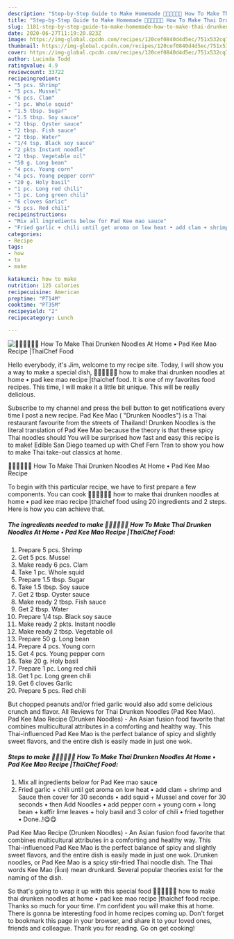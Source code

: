 ```yaml
---
description: "Step-by-Step Guide to Make Homemade 🧑🏽‍🍳🧑🏼‍🍳 How To Make Thai Drunken Noodles At Home • Pad Kee Mao Recipe |ThaiChef Food"
title: "Step-by-Step Guide to Make Homemade 🧑🏽‍🍳🧑🏼‍🍳 How To Make Thai Drunken Noodles At Home • Pad Kee Mao Recipe |ThaiChef Food"
slug: 1181-step-by-step-guide-to-make-homemade-how-to-make-thai-drunken-noodles-at-home-pad-kee-mao-recipe-thaichef-food
date: 2020-06-27T11:19:20.823Z
image: https://img-global.cpcdn.com/recipes/120cef0840d4d5ec/751x532cq70/🧑🏽🍳🧑🏼🍳-how-to-make-thai-drunken-noodles-at-home-•-pad-kee-mao-recipe-thaichef-food-recipe-main-photo.jpg
thumbnail: https://img-global.cpcdn.com/recipes/120cef0840d4d5ec/751x532cq70/🧑🏽🍳🧑🏼🍳-how-to-make-thai-drunken-noodles-at-home-•-pad-kee-mao-recipe-thaichef-food-recipe-main-photo.jpg
cover: https://img-global.cpcdn.com/recipes/120cef0840d4d5ec/751x532cq70/🧑🏽🍳🧑🏼🍳-how-to-make-thai-drunken-noodles-at-home-•-pad-kee-mao-recipe-thaichef-food-recipe-main-photo.jpg
author: Lucinda Todd
ratingvalue: 4.9
reviewcount: 33722
recipeingredient:
- "5 pcs. Shrimp"
- "5 pcs. Mussel"
- "6 pcs. Clam"
- "1 pc. Whole squid"
- "1.5 tbsp. Sugar"
- "1.5 tbsp. Soy sauce"
- "2 tbsp. Oyster sauce"
- "2 tbsp. Fish sauce"
- "2 tbsp. Water"
- "1/4 tsp. Black soy sauce"
- "2 pkts Instant noodle"
- "2 tbsp. Vegetable oil"
- "50 g. Long bean"
- "4 pcs. Young corn"
- "4 pcs. Young pepper corn"
- "20 g. Holy basil"
- "1 pc. Long red chili"
- "1 pc. Long green chili"
- "6 cloves Garlic"
- "5 pcs. Red chili"
recipeinstructions:
- "Mix all ingredients below for Pad Kee mao sauce"
- "Fried garlic + chili until get aroma on low heat • add clam + shrimp and Sauce then cover for 30 seconds • add squid + Mussel and cover for 30 seconds • then Add Noodles • add pepper corn + young corn + long bean + kaffir lime leaves + holy basil and 3 color of chili • fried together • Done..!😋😋"
categories:
- Recipe
tags:
- how
- to
- make

katakunci: how to make 
nutrition: 125 calories
recipecuisine: American
preptime: "PT14M"
cooktime: "PT35M"
recipeyield: "2"
recipecategory: Lunch

---
```



![🧑🏽‍🍳🧑🏼‍🍳 How To Make Thai Drunken Noodles At Home • Pad Kee Mao Recipe |ThaiChef Food](https://img-global.cpcdn.com/recipes/120cef0840d4d5ec/751x532cq70/🧑🏽🍳🧑🏼🍳-how-to-make-thai-drunken-noodles-at-home-•-pad-kee-mao-recipe-thaichef-food-recipe-main-photo.jpg)

Hello everybody, it's Jim, welcome to my recipe site. Today, I will show you a way to make a special dish, 🧑🏽‍🍳🧑🏼‍🍳 how to make thai drunken noodles at home • pad kee mao recipe |thaichef food. It is one of my favorites food recipes. This time, I will make it a little bit unique. This will be really delicious.

Subscribe to my channel and press the bell button to get notifications every time I post a new recipe. Pad Kee Mao ( &#34;Drunken Noodles&#34;) is a Thai restaurant favourite from the streets of Thailand! Drunken Noodles is the literal translation of Pad Kee Mao because the theory is that these spicy Thai noodles should You will be surprised how fast and easy this recipe is to make! Edible San Diego teamed up with Chef Fern Tran to show you how to make Thai take-out classics at home.

🧑🏽‍🍳🧑🏼‍🍳 How To Make Thai Drunken Noodles At Home • Pad Kee Mao Recipe 

To begin with this particular recipe, we have to first prepare a few components. You can cook 🧑🏽‍🍳🧑🏼‍🍳 how to make thai drunken noodles at home • pad kee mao recipe |thaichef food using 20 ingredients and 2 steps. Here is how you can achieve that.

<!--inarticleads1-->

##### The ingredients needed to make 🧑🏽‍🍳🧑🏼‍🍳 How To Make Thai Drunken Noodles At Home • Pad Kee Mao Recipe |ThaiChef Food:

1. Prepare 5 pcs. Shrimp
1. Get 5 pcs. Mussel
1. Make ready 6 pcs. Clam
1. Take 1 pc. Whole squid
1. Prepare 1.5 tbsp. Sugar
1. Take 1.5 tbsp. Soy sauce
1. Get 2 tbsp. Oyster sauce
1. Make ready 2 tbsp. Fish sauce
1. Get 2 tbsp. Water
1. Prepare 1/4 tsp. Black soy sauce
1. Make ready 2 pkts. Instant noodle
1. Make ready 2 tbsp. Vegetable oil
1. Prepare 50 g. Long bean
1. Prepare 4 pcs. Young corn
1. Get 4 pcs. Young pepper corn
1. Take 20 g. Holy basil
1. Prepare 1 pc. Long red chili
1. Get 1 pc. Long green chili
1. Get 6 cloves Garlic
1. Prepare 5 pcs. Red chili


But chopped peanuts and/or fried garlic would also add some delicious crunch and flavor. All Reviews for Thai Drunken Noodles (Pad Kee Mao). Pad Kee Mao Recipe (Drunken Noodles) - An Asian fusion food favorite that combines multicultural attributes in a comforting and healthy way. This Thai-influenced Pad Kee Mao is the perfect balance of spicy and slightly sweet flavors, and the entire dish is easily made in just one wok. 

<!--inarticleads2-->

##### Steps to make 🧑🏽‍🍳🧑🏼‍🍳 How To Make Thai Drunken Noodles At Home • Pad Kee Mao Recipe |ThaiChef Food:

1. Mix all ingredients below for Pad Kee mao sauce
1. Fried garlic + chili until get aroma on low heat • add clam + shrimp and Sauce then cover for 30 seconds • add squid + Mussel and cover for 30 seconds • then Add Noodles • add pepper corn + young corn + long bean + kaffir lime leaves + holy basil and 3 color of chili • fried together • Done..!😋😋


Pad Kee Mao Recipe (Drunken Noodles) - An Asian fusion food favorite that combines multicultural attributes in a comforting and healthy way. This Thai-influenced Pad Kee Mao is the perfect balance of spicy and slightly sweet flavors, and the entire dish is easily made in just one wok. Drunken noodles, or Pad Kee Mao is a spicy stir-fried Thai noodle dish. The Thai words Kee Mao (ขี้เมา) mean drunkard. Several popular theories exist for the naming of the dish. 

So that's going to wrap it up with this special food 🧑🏽‍🍳🧑🏼‍🍳 how to make thai drunken noodles at home • pad kee mao recipe |thaichef food recipe. Thanks so much for your time. I'm confident you will make this at home. There is gonna be interesting food in home recipes coming up. Don't forget to bookmark this page in your browser, and share it to your loved ones, friends and colleague. Thank you for reading. Go on get cooking!
